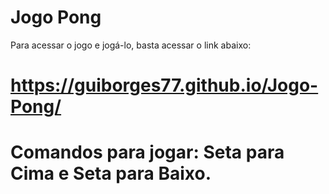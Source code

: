 # Jogo Pong

Para acessar o jogo e jogá-lo, basta acessar o link abaixo:
# https://guiborges77.github.io/Jogo-Pong/

# Comandos para jogar: Seta para Cima e Seta para Baixo.

